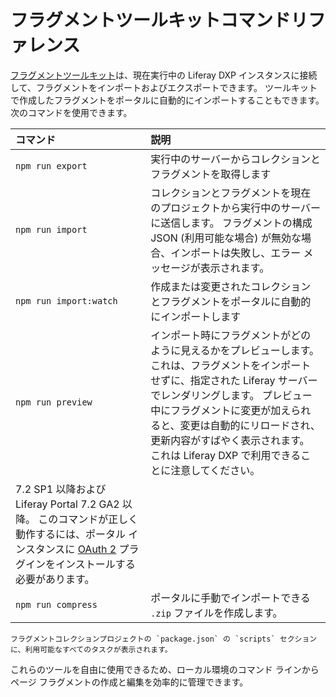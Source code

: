 # フラグメントツールキットコマンドリファレンス

[フラグメントツールキット](../../developing-page-fragments/using-the-fragments-toolkit.md)は、現在実行中の Liferay DXP インスタンスに接続して、フラグメントをインポートおよびエクスポートできます。 ツールキットで作成したフラグメントをポータルに自動的にインポートすることもできます。 次のコマンドを使用できます。

<!-- TODO: The description for `npm run preview` is probably too long, it's overrunning the column width into a new table cell when the site is built. Probably should consider adding an asterisk and adding the version specific info separately after the table. -->

| コマンド                                                                                                                                                                    | 説明                                                                                                                                                                            |
| :--- | :--- |
| `npm run export`                                                                                                                                                        | 実行中のサーバーからコレクションとフラグメントを取得します                                                                                                                                                 |
| `npm run import`                                                                                                                                                        | コレクションとフラグメントを現在のプロジェクトから実行中のサーバーに送信します。 フラグメントの構成 JSON (利用可能な場合) が無効な場合、インポートは失敗し、エラー メッセージが表示されます。                                                                          |
| `npm run import:watch`                                                                                                                                                  | 作成または変更されたコレクションとフラグメントをポータルに自動的にインポートします                                                                                                                                     |
| `npm run preview`                                                                                                                                                       | インポート時にフラグメントがどのように見えるかをプレビューします。 これは、フラグメントをインポートせずに、指定された Liferay サーバーでレンダリングします。 プレビュー中にフラグメントに変更が加えられると、変更は自動的にリロードされ、更新内容がすばやく表示されます。 これは Liferay DXP で利用できることに注意してください。 |
| 7.2 SP1 以降および Liferay Portal 7.2 GA2 以降。 このコマンドが正しく動作するには、ポータル インスタンスに [OAuth 2](https://web.liferay.com/marketplace/-/mp/application/109571986) プラグインをインストールする必要があります。 |                                                                                                                                                                               |
| `npm run compress`                                                                                                                                                      | ポータルに手動でインポートできる `.zip` ファイルを作成します。                                                                                                                                           |

```{note}
フラグメントコレクションプロジェクトの `package.json` の `scripts` セクションに、利用可能なすべてのタスクが表示されます。
```

これらのツールを自由に使用できるため、ローカル環境のコマンド ラインからページ フラグメントの作成と編集を効率的に管理できます。
